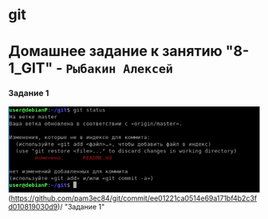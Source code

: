 # git
# Домашнее задание к занятию "8-1_GIT" - `Рыбакин Алексей`
### Задание 1
![1](./1.png)
(https://github.com/pam3ec84/git/commit/ee01221ca0514e69a171bf4b2c3fd010819030d9)/ "Задание 1"
